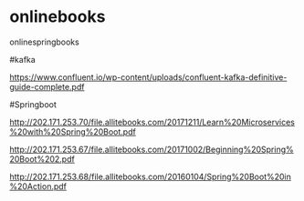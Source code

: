 # onlinebooks
onlinespringbooks

#kafka

https://www.confluent.io/wp-content/uploads/confluent-kafka-definitive-guide-complete.pdf

#Springboot

http://202.171.253.70/file.allitebooks.com/20171211/Learn%20Microservices%20with%20Spring%20Boot.pdf

http://202.171.253.67/file.allitebooks.com/20171002/Beginning%20Spring%20Boot%202.pdf

http://202.171.253.68/file.allitebooks.com/20160104/Spring%20Boot%20in%20Action.pdf
